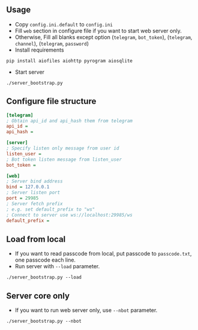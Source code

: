 ## Usage

* Copy `config.ini.default` to `config.ini`
* Fill `web` section in configure file if you want to start web server only.
* Otherwise, Fill all blanks except option (`telegram`, `bot_token`), (`telegram`, `channel`), (`telegram`, `password`)
* Install requirements
```shell script
pip install aiofiles aiohttp pyrogram aiosqlite
```
* Start server
```shell script
./server_bootstrap.py
```

## Configure file structure

```ini
[telegram]
; Obtain api_id and api_hash them from telegram
api_id =
api_hash =

[server]
; Specify listen only message from user id
listen_user =
; Bot token listen message from listen_user
bot_token =

[web]
; Server bind address
bind = 127.0.0.1
; Server listen port
port = 29985
; Server fetch prefix
; e.g. set default_prefix to "ws"
; Connect to server use ws://localhost:29985/ws
default_prefix =
```

## Load from local

* If you want to read passcode from local, put passcode to `passcode.txt`, one passcode each line.
* Run server with `--load` parameter.
```shell script
./server_bootstrap.py --load
```

## Server core only

* If you want to run web server only, use `--nbot` parameter.

```shell script
./server_bootstrap.py --nbot
```
